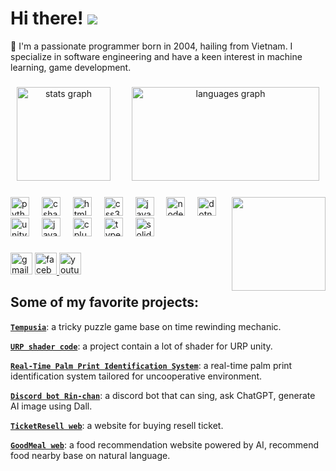 Hi there! ![](https://user-images.githubusercontent.com/18350557/176309783-0785949b-9127-417c-8b55-ab5a4333674e.gif)
============================================================================================================================
🔧 I'm a passionate programmer born in 2004, hailing from Vietnam. I specialize in software engineering and have a keen interest in machine learning, game development.

###

<div align="center">
  <img src="https://github-readme-stats.vercel.app/api?username=Vkev&hide_title=false&hide_rank=false&show_icons=true&include_all_commits=true&count_private=true&disable_animations=false&theme=dracula&locale=en&hide_border=false" height="150" alt="stats graph" style="margin-right: 15px;" />
  <img src="https://github-readme-stats.vercel.app/api/top-langs?username=Vkev&locale=en&hide_title=false&layout=compact&card_width=320&langs_count=10&theme=dracula&hide_border=false" height="150" width="300" alt="languages graph" style="margin-left: 15px;"/>
</div>

###

<img align="right" height="150" src="https://media1.tenor.com/m/WrOlPBLlU9wAAAAC/anime-rikka-finger-spin.gif"  />

###

<div align="left">
  <img src="https://cdn.jsdelivr.net/gh/devicons/devicon/icons/python/python-original.svg" height="30" alt="python logo"  />
  <img width="12" />
  <img src="https://cdn.jsdelivr.net/gh/devicons/devicon/icons/csharp/csharp-original.svg" height="30" alt="csharp logo"  />
  <img width="12" />
  <img src="https://cdn.jsdelivr.net/gh/devicons/devicon/icons/html5/html5-original.svg" height="30" alt="html5 logo"  />
  <img width="12" />
  <img src="https://cdn.jsdelivr.net/gh/devicons/devicon/icons/css3/css3-original.svg" height="30" alt="css3 logo"  />
  <img width="12" />
  <img src="https://cdn.jsdelivr.net/gh/devicons/devicon/icons/javascript/javascript-original.svg" height="30" alt="javascript logo"  />
  <img width="12" />
  <img src="https://cdn.jsdelivr.net/gh/devicons/devicon/icons/nodejs/nodejs-original.svg" height="30" alt="nodejs logo"  />
  <img width="12" />
  <img src="https://cdn.jsdelivr.net/gh/devicons/devicon/icons/dotnetcore/dotnetcore-original.svg" height="30" alt="dotnetcore logo"  />
  <img width="12" />
  <img src="https://cdn.jsdelivr.net/gh/devicons/devicon/icons/unity/unity-original.svg" height="30" alt="unity logo"  />
  <img width="12" />
  <img src="https://cdn.jsdelivr.net/gh/devicons/devicon/icons/java/java-original.svg" height="30" alt="java logo"  />
  <img width="12" />
  <img src="https://cdn.jsdelivr.net/gh/devicons/devicon/icons/cplusplus/cplusplus-original.svg" height="30" alt="cplusplus logo"  />
  <img width="12" />
  <img src="https://cdn.jsdelivr.net/gh/devicons/devicon/icons/typescript/typescript-original.svg" height="30" alt="typescript logo"  />
  <img width="12" />
  <img src="https://cdn.jsdelivr.net/gh/devicons/devicon/icons/solidity/solidity-original.svg" height="30" alt="solidity logo"  />
</div>

###

<div align="left">
  <img src="https://img.shields.io/static/v1?message=huynhkhang7452&logo=gmail&label=&color=D14836&logoColor=white&labelColor=&style=for-the-badge" height="35" alt="gmail logo"  />
  <a href="https://www.facebook.com/profile.php?id=100087106733569" target="_blank">
    <img src="https://img.shields.io/static/v1?message=Facebook&logo=facebook&label=&color=1877F2&logoColor=white&labelColor=&style=for-the-badge" height="35" alt="facebook logo"  />
  </a>
  <a href="https://www.youtube.com/@HuynhKhang7452" target="_blank">
    <img src="https://img.shields.io/static/v1?message=Youtube&logo=youtube&label=&color=FF0000&logoColor=white&labelColor=&style=for-the-badge" height="35" alt="youtube logo"  />
  </a>
</div>

###

## Some of my favorite projects:

**[`Tempusia`](https://store.steampowered.com/app/2054730/Tempusia/)**: a tricky puzzle game base on time rewinding mechanic.

**[`URP shader code`](https://github.com/VKev/Unity-URP-Shaders-Code)**: a project contain a lot of shader for URP unity.

**[`Real-Time Palm Print Identification System`](https://github.com/VKev/Real-Time-Palm-Print-Identification-System)**: a real-time palm print identification system tailored for uncooperative environment.

**[`Discord bot Rin-chan`](https://github.com/VKev/Discord-bot-Rin-chan)**: a discord bot that can sing, ask ChatGPT, generate AI image using Dall.

**[`TicketResell web`](https://github.com/VKev/TicketResell_Web)**: a website for buying resell ticket.

**[`GoodMeal web`]([https://github.com/VKev/TicketResell_Web](https://github.com/VKev/GoodMeal-AI-Food-Recommendation-Web-App))**: a food recommendation website powered by AI, recommend food nearby base on natural language.

